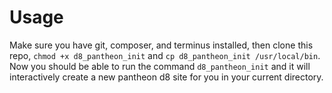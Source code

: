 # Usage

Make sure you have git, composer, and terminus installed, then clone this repo, `chmod +x d8_pantheon_init` and `cp d8_pantheon_init /usr/local/bin`. Now you should be able to run the command `d8_pantheon_init` and it will interactively create a new pantheon d8 site for you in your current directory.